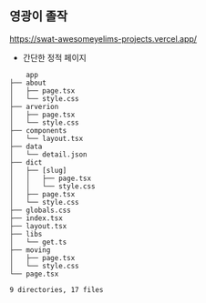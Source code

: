 ## 영광이 졸작

https://swat-awesomeyelims-projects.vercel.app/

- 간단한 정적 페이지

```
    app
├── about
│   ├── page.tsx
│   └── style.css
├── arverion
│   ├── page.tsx
│   └── style.css
├── components
│   └── layout.tsx
├── data
│   └── detail.json
├── dict
│   ├── [slug]
│   │   ├── page.tsx
│   │   └── style.css
│   ├── page.tsx
│   └── style.css
├── globals.css
├── index.tsx
├── layout.tsx
├── libs
│   └── get.ts
├── moving
│   ├── page.tsx
│   └── style.css
└── page.tsx

9 directories, 17 files

```

